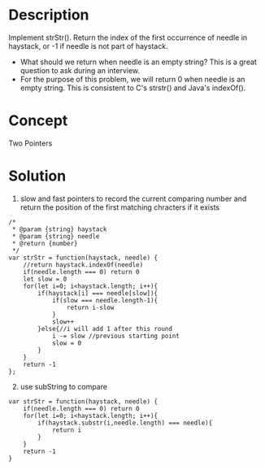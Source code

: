 # Description
Implement strStr(). Return the index of the first occurrence of needle in haystack, or -1 if needle is not part of haystack.
- What should we return when needle is an empty string? This is a great question to ask during an interview.
- For the purpose of this problem, we will return 0 when needle is an empty string. This is consistent to C's strstr() and Java's indexOf().
# Concept
Two Pointers
# Solution
1. slow and fast pointers to record the current comparing number and return the position of the first matching chracters if it exists
```
/*
 * @param {string} haystack
 * @param {string} needle
 * @return {number}
 */
var strStr = function(haystack, needle) {
    //return haystack.indexOf(needle)
    if(needle.length === 0) return 0
    let slow = 0
    for(let i=0; i<haystack.length; i++){
        if(haystack[i] === needle[slow]){
            if(slow === needle.length-1){
                return i-slow
            }
            slow++
        }else{//i will add 1 after this round
            i -= slow //previous starting point
            slow = 0
        }
    }
    return -1
};
```
2. use subString to compare
```
var strStr = function(haystack, needle) {
    if(needle.length === 0) return 0
    for(let i=0; i<haystack.length; i++){
        if(haystack.substr(i,needle.length) === needle){
            return i
        }
    }
    return -1
}
```
